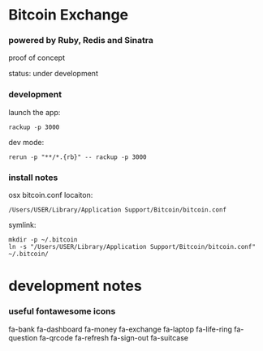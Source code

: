 # Bitcoin Exchange

### powered by Ruby, Redis and Sinatra

proof of concept

status: under development


### development

launch the app:

    rackup -p 3000
  
dev mode:  
  
    rerun -p "**/*.{rb}" -- rackup -p 3000 


### install notes

osx bitcoin.conf locaiton:

    /Users/USER/Library/Application Support/Bitcoin/bitcoin.conf
    
symlink:

    mkdir -p ~/.bitcoin
    ln -s "/Users/USER/Library/Application Support/Bitcoin/bitcoin.conf" ~/.bitcoin/
    
# development notes    
    
### useful fontawesome icons

fa-bank
fa-dashboard
fa-money
fa-exchange
fa-laptop
fa-life-ring
fa-question
fa-qrcode
fa-refresh
fa-sign-out
fa-suitcase
